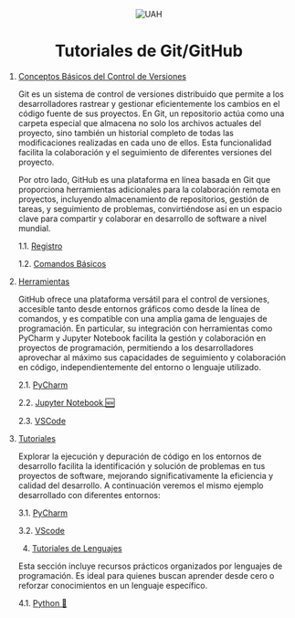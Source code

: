 <p align="center">
  <img src="https://www.uah.es/export/sites/uah/.galleries/imagenes-estructura/logo1.png_105938625.png" alt="UAH">
</p>


# <center>Tutoriales de Git/GitHub</center>
1. [Conceptos Básicos del Control de Versiones](#conceptos-básicos-del-control-de-versiones)

   Git es un sistema de control de versiones distribuido que permite a los desarrolladores rastrear y gestionar eficientemente los cambios en el código fuente de sus proyectos. En Git, un repositorio actúa como una carpeta especial que almacena no solo los archivos actuales del proyecto, sino también un historial completo de todas las modificaciones realizadas en cada uno de ellos. Esta funcionalidad facilita la colaboración y el seguimiento de diferentes versiones del proyecto.

   Por otro lado, GitHub es una plataforma en línea basada en Git que proporciona herramientas adicionales para la colaboración remota en proyectos, incluyendo almacenamiento de repositorios, gestión de tareas, y seguimiento de problemas, convirtiéndose así en un espacio clave para compartir y colaborar en desarrollo de software a nivel mundial.
   
   1.1. [Registro](registro.md)
   
   1.2. [Comandos Básicos](comandosBasicos.md)

2. [Herramientas](#herramientas)

   GitHub ofrece una plataforma versátil para el control de versiones, accesible tanto desde entornos gráficos como desde la línea de comandos, y es compatible con una amplia gama de lenguajes de programación. En particular, su integración con herramientas como PyCharm y Jupyter Notebook facilita la gestión y colaboración en proyectos de programación, permitiendo a los desarrolladores aprovechar al máximo sus capacidades de seguimiento y colaboración en código, independientemente del entorno o lenguaje utilizado.

   2.1. [PyCharm](PyCharm.md)
   
   2.2. [Jupyter Notebook 🆕](guia_jupyterlab_github.md)

   2.3. [VSCode](GitHub_VSCode.md)

3. [Tutoriales](#herramientas)

   Explorar la ejecución y depuración de código en los entornos de desarrollo facilita la identificación y solución de problemas en tus proyectos de software, mejorando significativamente la eficiencia y calidad del desarrollo. A continuación veremos el mismo ejemplo desarrollado con diferentes entornos:

   3.1. [PyCharm](prac0_Pycharm/Practica0_ProgTIG.md)
   
   3.2. [VScode](prac0_VSCode/Practica0_ProgTIG.md)

   4. [Tutoriales de Lenguajes](#tutoriales-de-lenguajes)

   Esta sección incluye recursos prácticos organizados por lenguajes de programación. Es ideal para quienes buscan aprender desde cero o reforzar conocimientos en un lenguaje específico.

   4.1. [Python 🐍](python_tutorial/bienvenida_python.md)